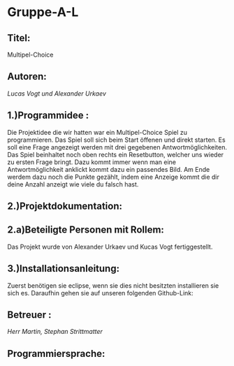 # Gruppe-A-L

## **Titel**: 

Multipel-Choice 

## **Autoren**: 

*Lucas Vogt und Alexander Urkaev* 

## **1.)Programmidee** : 
Die Projektidee die wir hatten war ein Multipel-Choice Spiel zu programmieren. Das Spiel soll sich beim Start öffenen und direkt starten. Es soll eine Frage angezeigt werden mit drei gegebenen Antwortmöglichkeiten. Das Spiel beinhaltet noch oben rechts ein Resetbutton, welcher uns wieder zu ersten Frage bringt. Dazu kommt immer wenn man eine Antwortmöglichkeit anklickt kommt dazu ein passendes Bild.
Am Ende werdem dazu noch die Punkte gezählt, indem eine Anzeige kommt die dir deine Anzahl anzeigt wie viele du falsch hast.

##  **2.)Projektdokumentation**:

## **2.a)Beteiligte Personen mit Rollem**:
Das Projekt wurde von Alexander Urkaev und Kucas Vogt fertiggestellt.


## **3.)Installationsanleitung**:
Zuerst benötigen sie eclipse, wenn sie dies nicht besitzten installieren sie sich es.
Daraufhin gehen sie auf unseren folgenden Github-Link:

##  **Betreuer** : 

*Herr  Martin, Stephan Strittmatter*

## **Programmiersprache**: 

